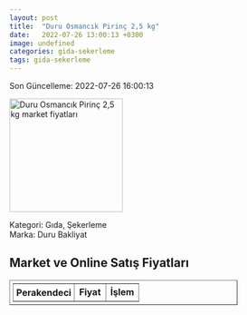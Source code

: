 ```yaml
---
layout: post
title:  "Duru Osmancık Pirinç 2,5 kg"
date:   2022-07-26 13:00:13 +0300
image: undefined
categories: gida-sekerleme
tags: gida-sekerleme
---
```


Son Güncelleme: 2022-07-26 16:00:13

<img src="undefined" width="200" alt="Duru Osmancık Pirinç 2,5 kg market fiyatları" />

Kategori: Gıda, Şekerleme
<br />
Marka: Duru Bakliyat

<h2>Market ve Online Satış Fiyatları</h2>

<table border="1" style="padding: 5px;width:80%;">
  <tr>
    <td style="padding: 5px;"><strong>Perakendeci</strong></td>
    <td><strong>Fiyat</strong></td>
    <td><strong>İşlem</strong></td>
  </tr>
  
</table>
